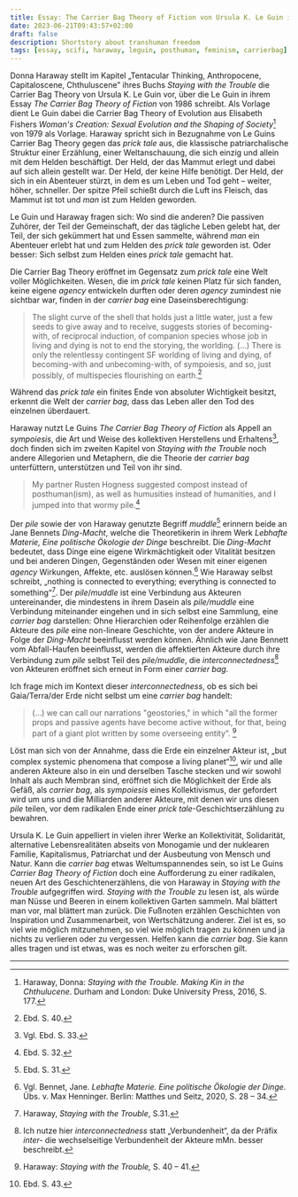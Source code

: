 ```yaml
---
title: Essay: The Carrier Bag Theory of Fiction von Ursula K. Le Guin in Donna Haraways Staying with the Trouble
date: 2023-06-21T09:43:57+02:00
draft: false
description: Shortstory about transhuman freedom
tags: [essay, scifi, haraway, leguin, posthuman, feminism, carrierbag]
---
```

Donna Haraway stellt im Kapitel „Tentacular Thinking, Anthropocene, Capitaloscene, Chthuluscene” ihres Buchs _Staying with the Trouble_ die Carrier Bag Theory von Ursula K. Le Guin vor, über die Le Guin in ihrem Essay _The Carrier Bag Theory of Fiction_ von 1986 schreibt. Als Vorlage dient Le Guin dabei die Carrier Bag Theory of Evolution aus Elisabeth Fishers  _Woman's Creation: Sexual Evolution and the Shaping of Society_[^1]  von 1979 als Vorlage.
Haraway spricht sich in Bezugnahme von Le Guins Carrier Bag Theory gegen das _prick tale_ aus, die klassische patriarchalische Struktur einer Erzählung, einer Weltanschauung, die sich einzig und allein mit dem Helden beschäftigt. Der Held, der das Mammut erlegt und dabei auf sich allein gestellt war. Der Held, der keine Hilfe benötigt. Der Held, der sich in ein Abenteuer stürzt, in dem es um Leben und Tod geht – weiter, höher, schneller. Der spitze Pfeil schießt durch die Luft ins Fleisch, das Mammut ist tot und _man_ ist zum Helden geworden.

Le Guin und Haraway fragen sich: Wo sind die anderen? Die passiven Zuhörer, der Teil der Gemeinschaft, der das tägliche Leben gelebt hat, der Teil, der sich gekümmert hat und Essen sammelte, während _man_ ein Abenteuer erlebt hat und zum Helden des _prick tale_ geworden ist. Oder besser: Sich selbst zum Helden eines _prick tale_ gemacht hat.

Die Carrier Bag Theory eröffnet im Gegensatz zum _prick tale_ eine Welt voller Möglichkeiten. Wesen, die im _prick tale_ keinen Platz für sich fanden, keine eigene _agency_ entwickeln durften oder deren _agency_ zumindest nie sichtbar war, finden in der _carrier bag_ eine Daseinsberechtigung:

>The slight curve of the shell that holds just a little water, just a few seeds to give away and to receive, suggests stories of becoming-with, of reciprocal induction, of companion species whose job in living and dying is not to end the storying, the worlding. (…) There is only the relentlessy contingent SF worlding of living and dying, of becoming-with and unbecoming-with, of sympoiesis, and so, just possibly, of multispecies flourishing on earth.[^2]

Während das _prick tale_ ein finites Ende von absoluter Wichtigkeit besitzt, erkennt die Welt der _carrier bag_, dass das Leben aller den Tod des einzelnen überdauert.

Haraway nutzt Le Guins _The Carrier Bag Theory of Fiction_ als Appell an _sympoiesis_, die Art und Weise des kollektiven Herstellens und Erhaltens[^3], doch finden sich im zweiten Kapitel von _Staying with the Trouble_ noch andere Allegorien und Metaphern, die die Theorie der _carrier bag_ unterfüttern, unterstützen und Teil von ihr sind.

> My partner Rusten Hogness suggested compost instead of posthuman(ism), as well as humusities instead of humanities, and I jumped into that wormy pile.[^4]

Der _pile_ sowie der von Haraway genutzte Begriff _muddle_[^5] erinnern beide an Jane Bennets _Ding-Macht_, welche die Theoretikerin in ihrem Werk _Lebhafte Materie, Eine politische Ökologie der Dinge_ beschreibt. Die _Ding-Macht_ bedeutet, dass Dinge eine eigene Wirkmächtigkeit oder Vitalität besitzen und bei anderen Dingen, Gegenständen oder Wesen mit einer eigenen _agency_ Wirkungen, Affekte, etc. auslösen können.[^6] Wie Haraway selbst schreibt, „nothing is connected to everything; everything is connected to something“[^7]. Der _pile_/_muddle_ ist eine Verbindung aus Akteuren untereinander, die mindestens in ihrem Dasein als _pile/muddle_ eine Verbindung miteinander eingehen und in sich selbst eine Sammlung, eine _carrier bag_ darstellen: Ohne Hierarchien oder Reihenfolge erzählen die Akteure des _pile_ eine non-lineare Geschichte, von der andere Akteure in Folge der _Ding-Macht_ beeinflusst werden können. Ähnlich wie Jane Bennett vom Abfall-Haufen beeinflusst, werden die affektierten Akteure durch ihre Verbindung zum _pile_ selbst Teil des _pile/muddle_, die _interconnectedness_[^8] von Akteuren eröffnet sich erneut in Form einer _carrier bag_.

Ich frage mich im Kontext dieser _interconnectedness_, ob es sich bei Gaia/Terra/der Erde nicht selbst um eine _carrier bag_ handelt:

> (…) we can call our narrations "geostories," in which "all the former props and passive agents have become active without, for that, being part of a giant plot written by some overseeing entity“. [^9]

Löst man sich von der Annahme, dass die Erde ein einzelner Akteur ist, „but complex systemic phenomena that compose a living planet“[^10], wir und alle anderen Akteure also in ein und derselben Tasche stecken und wir sowohl Inhalt als auch Membran sind, eröffnet sich die Möglichkeit der Erde als Gefäß, als _carrier bag_, als _sympoiesis_ eines Kollektivismus, der gefordert wird um uns und die Milliarden anderer Akteure, mit denen wir uns diesen _pile_ teilen, vor dem radikalen Ende einer _prick tale_-Geschichtserzählung zu bewahren.

Ursula K. Le Guin appelliert in vielen ihrer Werke an Kollektivität, Solidarität, alternative Lebensrealitäten abseits von Monogamie und der nuklearen Familie, Kapitalismus, Patriarchat und der Ausbeutung von Mensch und Natur. Kann die _carrier bag_ etwas Weltumspannendes sein, so ist Le Guins _Carrier Bag Theory of Fiction_ doch eine Aufforderung zu einer radikalen, neuen Art des Geschichtenerzählens, die von Haraway in _Staying with the Trouble_ aufgegriffen wird. _Staying with the Trouble_ zu lesen ist, als würde man Nüsse und Beeren in einem kollektiven Garten sammeln. Mal blättert man vor, mal blättert man zurück. Die Fußnoten erzählen Geschichten von Inspiration und Zusammenarbeit, von Wertschätzung anderer. Ziel ist es, so viel wie möglich mitzunehmen, so viel wie möglich tragen zu können und ja nichts zu verlieren oder zu vergessen. Helfen kann die _carrier bag_. Sie kann alles tragen und ist etwas, was es noch weiter zu erforschen gilt.

---
[^1]: Haraway, Donna: _Staying with the Trouble. Making Kin in the Chthulucene_. Durham and London: Duke University Press, 2016, S. 177.
[^2]: Ebd. S. 40.
[^3]: Vgl. Ebd. S. 33.
[^4]: Ebd. S. 32.
[^5]: Ebd. S. 31.
[^6]: Vgl. Bennet, Jane. _Lebhafte Materie. Eine politische Ökologie der Dinge_. Übs. v. Max Henninger. Berlin: Matthes und Seitz, 2020, S. 28 – 34.
[^7]: Haraway, _Staying with the Trouble_, S.31.
[^8]: Ich nutze hier _interconnectedness_ statt „Verbundenheit“, da der Präfix _inter-_ die wechselseitige Verbundenheit der Akteure mMn. besser beschreibt.
[^9]: Haraway: _Staying with the Trouble,_ S. 40 – 41.
[^10]: Ebd. S. 43.

